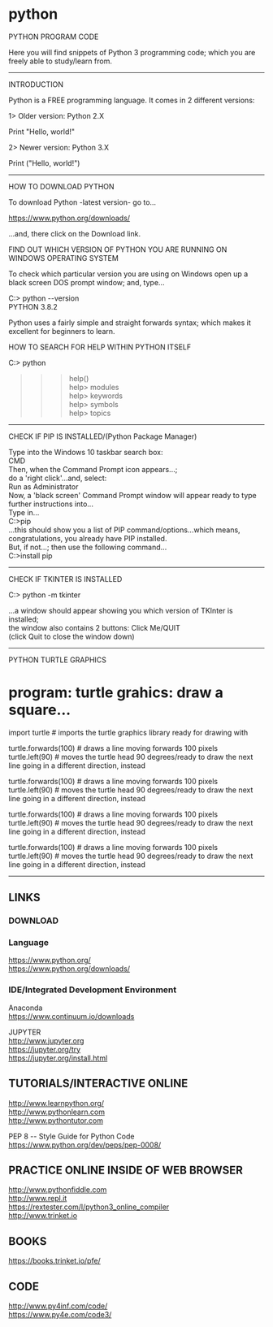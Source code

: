 # python

PYTHON PROGRAM CODE

Here you will find snippets of Python 3 programming code; which you are freely able to study/learn from.

-----

INTRODUCTION

Python is a FREE programming language. It comes in 2 different versions:

1> Older version: Python 2.X

Print "Hello, world!"

2> Newer version: Python 3.X

Print ("Hello, world!")

-----

HOW TO DOWNLOAD PYTHON

To download Python -latest version- go to...

https://www.python.org/downloads/

...and, there click on the Download link.

FIND OUT WHICH VERSION OF PYTHON YOU ARE RUNNING ON WINDOWS OPERATING SYSTEM 

To check which particular version you are using on Windows open up a black screen DOS prompt window; and, type...

C:\> python --version  
PYTHON 3.8.2

Python uses a fairly simple and straight forwards syntax; which makes it excellent for beginners to learn.

HOW TO SEARCH FOR HELP WITHIN PYTHON ITSELF

C:\> python  
>>> help()  
help> modules  
help> keywords  
help> symbols  
help> topics  

-----

CHECK IF PIP IS INSTALLED/(Python Package Manager)  

Type into the Windows 10 taskbar search box:  
CMD  
Then, when the Command Prompt icon appears...;  
do a 'right click'...and, select:  
Run as Administrator  
Now, a 'black screen' Command Prompt window will appear ready to type further instructions into...    
Type in...  
C:\>pip  
...this should show you a list of PIP command/options...which means, congratulations, you already have PIP installed.    
But, if not...; then use the following command...  
C:\>install pip  




-----

CHECK IF TKINTER IS INSTALLED

C:\> python -m tkinter  

...a window should appear showing you which version of TKInter is installed;   
the window also contains 2 buttons: Click Me/QUIT  
(click Quit to close the window down)

-----

PYTHON TURTLE GRAPHICS

# program: turtle grahics: draw a square...

import turtle  # imports the turtle graphics library ready for drawing with

turtle.forwards(100) # draws a line moving forwards 100 pixels  
turtle.left(90)      # moves the turtle head 90 degrees/ready to draw the next line going in a different direction, instead

turtle.forwards(100) # draws a line moving forwards 100 pixels  
turtle.left(90)      # moves the turtle head 90 degrees/ready to draw the next line going in a different direction, instead

turtle.forwards(100) # draws a line moving forwards 100 pixels  
turtle.left(90)      # moves the turtle head 90 degrees/ready to draw the next line going in a different direction, instead

turtle.forwards(100) # draws a line moving forwards 100 pixels  
turtle.left(90)      # moves the turtle head 90 degrees/ready to draw the next line going in a different direction, instead

-----

## LINKS

### DOWNLOAD  

### Language

https://www.python.org/  
https://www.python.org/downloads/

### IDE/Integrated Development Environment

Anaconda   
https://www.continuum.io/downloads  

JUPYTER  
http://www.jupyter.org  
https://jupyter.org/try  
https://jupyter.org/install.html    

## TUTORIALS/INTERACTIVE ONLINE  

http://www.learnpython.org/   
http://www.pythonlearn.com  
http://www.pythontutor.com  

PEP 8 -- Style Guide for Python Code  
https://www.python.org/dev/peps/pep-0008/   


## PRACTICE ONLINE INSIDE OF WEB BROWSER

http://www.pythonfiddle.com      
http://www.repl.it  
https://rextester.com/l/python3_online_compiler      
http://www.trinket.io    

## BOOKS

https://books.trinket.io/pfe/

## CODE

http://www.py4inf.com/code/  
https://www.py4e.com/code3/  
